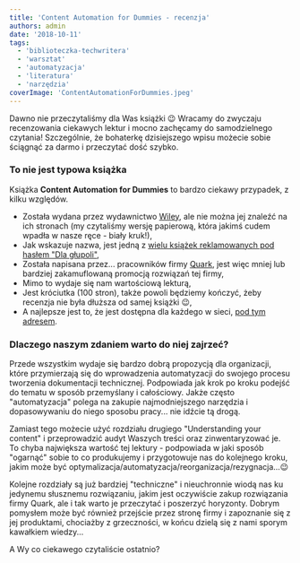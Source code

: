 ```yaml
---
title: 'Content Automation for Dummies - recenzja'
authors: admin
date: '2018-10-11'
tags:
  - 'biblioteczka-techwritera'
  - 'warsztat'
  - 'automatyzacja'
  - 'literatura'
  - 'narzędzia'
coverImage: 'ContentAutomationForDummies.jpeg'
---
```


Dawno nie przeczytaliśmy dla Was książki 😉 Wracamy do zwyczaju recenzowania
ciekawych lektur i mocno zachęcamy do samodzielnego czytania! Szczególnie, że
bohaterkę dzisiejszego wpisu możecie sobie ściągnąć za darmo i przeczytać dość
szybko.

<!--truncate-->

### To nie jest typowa książka

Książka **Content Automation for Dummies** to bardzo ciekawy przypadek, z kilku
względów.

- Została wydana przez wydawnictwo [Wiley](https://www.wiley.com/en-pl), ale nie
  można jej znaleźć na ich stronach (my czytaliśmy wersję papierową, która
  jakimś cudem wpadła w nasze ręce - biały kruk!),
- Jak wskazuje nazwa, jest jedną z
  [wielu książek reklamowanych pod hasłem "Dla głupoli"](https://www.dummies.com/),
- Została napisana przez... pracowników firmy [Quark](http://quark.com/), jest
  więc mniej lub bardziej zakamuflowaną promocją rozwiązań tej firmy,
- Mimo to wydaje się nam wartościową lekturą,
- Jest króciutka (100 stron), także powoli będziemy kończyć, żeby recenzja nie
  była dłuższa od samej książki 😉,
- A najlepsze jest to, że jest dostępna dla każdego w sieci,
  [pod tym adresem](http://content.quark.com/rs/405-HHT-522/images/Content%20Automation%20for%20Dummies.pdf?mkt_tok=eyJpIjoiT0RsbVpUVTJNemN6Wm1NeiIsInQiOiI0VitPbVZIUkd1aFhpYVV6SVh0VlFWKzZna09DYmQ5a2JSRFBGbmFSNGwyUThDWGdVYzByU09jelEzUDROcXZPSkZ0V0dkUE95aWh1cjhhYmE5WGNuNWNGWWxqUHRTdHh5d0VrZVwvaWNYRlJWeHlqMmlISklsQjhFYTFPUW5KWm8ifQ%3D%3D).

### Dlaczego naszym zdaniem warto do niej zajrzeć?

Przede wszystkim wydaje się bardzo dobrą propozycją dla organizacji, które
przymierzają się do wprowadzenia automatyzacji do swojego procesu tworzenia
dokumentacji technicznej. Podpowiada jak krok po kroku podejść do tematu w
sposób przemyślany i całościowy. Jakże często "automatyzacja" polega na zakupie
najmodniejszego narzędzia i dopasowywaniu do niego sposobu pracy... nie idźcie
tą drogą.

Zamiast tego możecie użyć rozdziału drugiego "Understanding your content" i
przeprowadzić audyt Waszych treści oraz zinwentaryzować je. To chyba największa
wartość tej lektury - podpowiada w jaki sposób "ogarnąć" sobie to co produkujemy
i przygotowuje nas do kolejnego kroku, jakim może być
optymalizacja/automatyzacja/reorganizacja/rezygnacja...😉

Kolejne rozdziały są już bardziej "techniczne" i nieuchronnie wiodą nas ku
jedynemu słusznemu rozwiązaniu, jakim jest oczywiście zakup rozwiązania firmy
Quark, ale i tak warto je przeczytać i poszerzyć horyzonty. Dobrym pomysłem może
być również przejście przez stronę firmy i zapoznanie się z jej produktami,
chociażby z grzeczności, w końcu dzielą się z nami sporym kawałkiem wiedzy...

A Wy co ciekawego czytaliście ostatnio?
